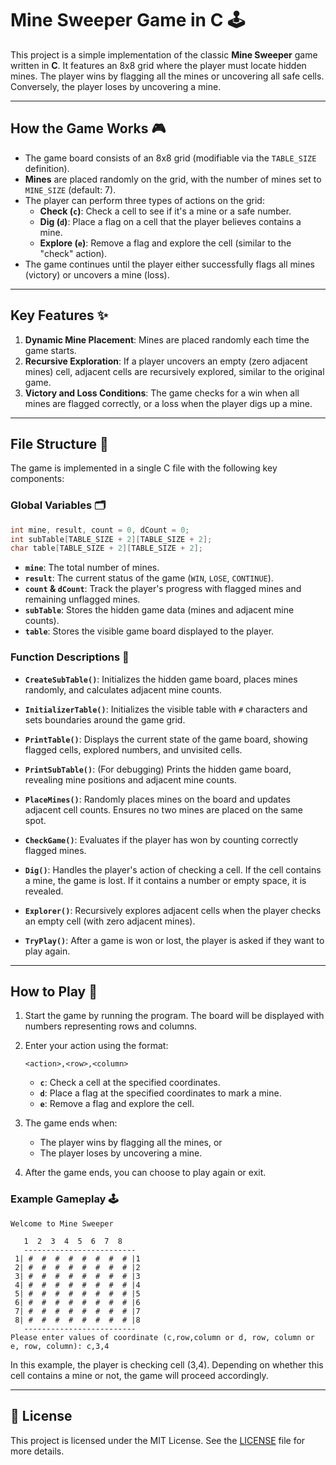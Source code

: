 # **Mine Sweeper Game in C 🕹️**

This project is a simple implementation of the classic **Mine Sweeper** game written in **C**. It features an 8x8 grid where the player must locate hidden mines. The player wins by flagging all the mines or uncovering all safe cells. Conversely, the player loses by uncovering a mine.

---

## **How the Game Works** 🎮

- The game board consists of an 8x8 grid (modifiable via the `TABLE_SIZE` definition).
- **Mines** are placed randomly on the grid, with the number of mines set to `MINE_SIZE` (default: 7).
- The player can perform three types of actions on the grid:
  - **Check (`c`)**: Check a cell to see if it's a mine or a safe number.
  - **Dig (`d`)**: Place a flag on a cell that the player believes contains a mine.
  - **Explore (`e`)**: Remove a flag and explore the cell (similar to the "check" action).
- The game continues until the player either successfully flags all mines (victory) or uncovers a mine (loss).

---

## **Key Features** ✨

1. **Dynamic Mine Placement**: Mines are placed randomly each time the game starts.
2. **Recursive Exploration**: If a player uncovers an empty (zero adjacent mines) cell, adjacent cells are recursively explored, similar to the original game.
3. **Victory and Loss Conditions**: The game checks for a win when all mines are flagged correctly, or a loss when the player digs up a mine.

---

## **File Structure** 📂

The game is implemented in a single C file with the following key components:

### **Global Variables** 🗂️

```c
int mine, result, count = 0, dCount = 0;
int subTable[TABLE_SIZE + 2][TABLE_SIZE + 2];
char table[TABLE_SIZE + 2][TABLE_SIZE + 2];
```

- **`mine`**: The total number of mines.
- **`result`**: The current status of the game (`WIN`, `LOSE`, `CONTINUE`).
- **`count` & `dCount`**: Track the player's progress with flagged mines and remaining unflagged mines.
- **`subTable`**: Stores the hidden game data (mines and adjacent mine counts).
- **`table`**: Stores the visible game board displayed to the player.

### **Function Descriptions** 📝

- **`CreateSubTable()`**: Initializes the hidden game board, places mines randomly, and calculates adjacent mine counts.
  
- **`InitializerTable()`**: Initializes the visible table with `#` characters and sets boundaries around the game grid.
  
- **`PrintTable()`**: Displays the current state of the game board, showing flagged cells, explored numbers, and unvisited cells.
  
- **`PrintSubTable()`**: (For debugging) Prints the hidden game board, revealing mine positions and adjacent mine counts.
  
- **`PlaceMines()`**: Randomly places mines on the board and updates adjacent cell counts. Ensures no two mines are placed on the same spot.
  
- **`CheckGame()`**: Evaluates if the player has won by counting correctly flagged mines.
  
- **`Dig()`**: Handles the player's action of checking a cell. If the cell contains a mine, the game is lost. If it contains a number or empty space, it is revealed.
  
- **`Explorer()`**: Recursively explores adjacent cells when the player checks an empty cell (with zero adjacent mines).
  
- **`TryPlay()`**: After a game is won or lost, the player is asked if they want to play again.

---

## **How to Play** 🎯

1. Start the game by running the program. The board will be displayed with numbers representing rows and columns.
   
2. Enter your action using the format: 
   ```
   <action>,<row>,<column>
   ```
   - **`c`**: Check a cell at the specified coordinates.
   - **`d`**: Place a flag at the specified coordinates to mark a mine.
   - **`e`**: Remove a flag and explore the cell.
   
3. The game ends when:
   - The player wins by flagging all the mines, or
   - The player loses by uncovering a mine.

4. After the game ends, you can choose to play again or exit.

### **Example Gameplay** 🕹️

```
Welcome to Mine Sweeper

   1  2  3  4  5  6  7  8
   -------------------------
 1| #  #  #  #  #  #  #  # |1
 2| #  #  #  #  #  #  #  # |2
 3| #  #  #  #  #  #  #  # |3
 4| #  #  #  #  #  #  #  # |4
 5| #  #  #  #  #  #  #  # |5
 6| #  #  #  #  #  #  #  # |6
 7| #  #  #  #  #  #  #  # |7
 8| #  #  #  #  #  #  #  # |8
   -------------------------
Please enter values of coordinate (c,row,column or d, row, column or e, row, column): c,3,4
```

In this example, the player is checking cell (3,4). Depending on whether this cell contains a mine or not, the game will proceed accordingly.

---


## 📝 **License**

This project is licensed under the MIT License. See the [LICENSE](LICENSE) file for more details.
